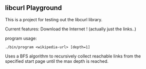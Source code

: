 ## libcurl Playground

This is a project for testing out the libcurl library.

Current features: Download the Internet ! (actually just the links..)


program usage:

`` ./bin/program <wikipedia-url> [depth=1] ``

Uses a BFS algorithm to recursively collect reachable links from the specified start page until the max depth is reached.
